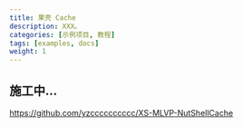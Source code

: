 ```yaml
---
title: 果壳 Cache
description: XXX。
categories: [示例项目, 教程]
tags: [examples, docs]
weight: 1
---
```


## 施工中...
<https://github.com/yzcccccccccc/XS-MLVP-NutShellCache>